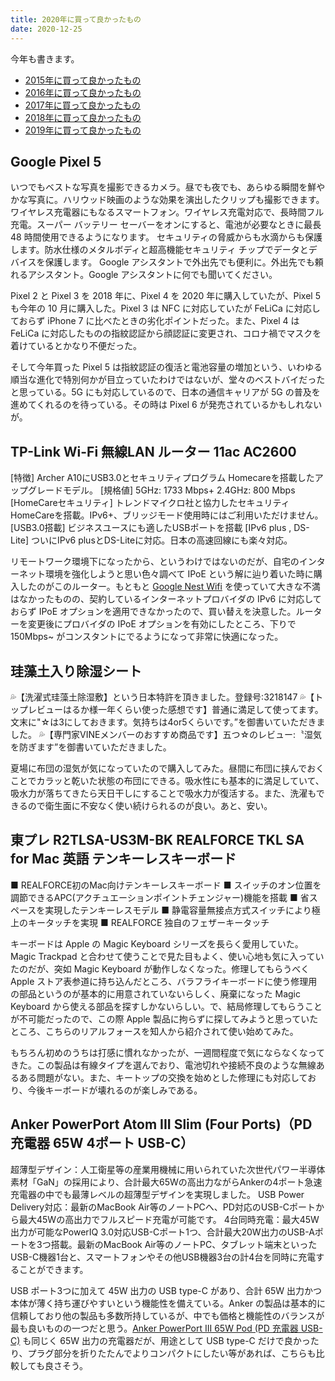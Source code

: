 ```yaml
---
title: 2020年に買って良かったもの
date: 2020-12-25
---
```


今年も書きます。

- [2015年に買って良かったもの](/posts/2015/bought-in-2015.html)
- [2016年に買って良かったもの](/posts/2016/bought-in-2016.html)
- [2017年に買って良かったもの](/posts/2017/bought-in-2017.html)
- [2018年に買って良かったもの](/posts/2018/bought-in-2018.html)
- [2019年に買って良かったもの](/posts/2019/bought-in-2019.html)

## Google Pixel 5

<affiliate-link 
  src="https://lh3.googleusercontent.com/4bmX_uvFEkvjpmbFkZDmHT2kp29DfuEceagM1JbmPkw9QN8aSqaN9FRidyTwx2FWl44_BHYCMSm-j__MIlAt"
  href="https://store.google.com/jp/product/pixel_5"
  title="Google Pixel 5 Google がお届けする究極の5G 対応スマートフォン">
  いつでもベストな写真を撮影できるカメラ。昼でも夜でも、あらゆる瞬間を鮮やかな写真に。ハリウッド映画のような効果を演出したクリップも撮影できます。
  ワイヤレス充電器にもなるスマートフォン。ワイヤレス充電対応で、長時間フル充電。スーパー バッテリー セーバーをオンにすると、電池が必要なときに最長 48 時間使用できるようになります。
  セキュリティの脅威からも水滴からも保護します。防水仕様のメタルボディと超高機能セキュリティ チップでデータとデバイスを保護します。
  Google アシスタントで外出先でも便利に。外出先でも頼れるアシスタント。Google アシスタントに何でも聞いてください。
</affiliate-link>

Pixel 2 と Pixel 3 を 2018 年に、Pixel 4 を 2020 年に購入していたが、Pixel 5 も今年の 10 月に購入した。Pixel 3 は NFC に対応していたが FeLiCa に対応しておらず iPhone 7 に比べたときの劣化ポイントだった。また、Pixel 4 は FeLiCa に対応したものの指紋認証から顔認証に変更され、コロナ禍でマスクを着けているとかなり不便だった。

そして今年買った Pixel 5 は指紋認証の復活と電池容量の増加という、いわゆる順当な進化で特別何かが目立っていたわけではないが、堂々のベストバイだったと思っている。5G にも対応しているので、日本の通信キャリアが 5G の普及を進めてくれるのを待っている。その時は Pixel 6 が発売されているかもしれないが。

## TP-Link Wi-Fi 無線LAN ルーター 11ac AC2600

<affiliate-link 
  src="https://images-na.ssl-images-amazon.com/images/I/51ZDHfOjzCL._AC_SL1000_.jpg"
  href="https://www.amazon.co.jp/dp/B07JHBBW9H/"
  tag="1000ch-22"
  title="TP-Link Wi-Fi 無線LAN ルーター 11ac AC2600 1733 + 800 Mbps MU-MIMO">
  [特徴] Archer A10にUSB3.0とセキュリティプログラム Homecareを搭載したアップグレードモデル。
  [規格値] 5GHz: 1733 Mbps+ 2.4GHz: 800 Mbps
  [HomeCareセキュリティ] トレンドマイクロ社と協力したセキュリティHomeCareを搭載。IPv6+、ブリッジモード使用時にはご利用いただけません。
  [USB3.0搭載] ビジネスユースにも適したUSBポートを搭載 [IPv6 plus , DS-Lite] ついにIPv6 plusとDS-Liteに対応。日本の高速回線にも楽々対応。
</affiliate-link>

リモートワーク環境下になったから、というわけではないのだが、自宅のインターネット環境を強化しようと思い色々調べて IPoE という解に辿り着いた時に購入したのがこのルーター。もともと [Google Nest Wifi](https://store.google.com/jp/product/nest_wifi) を使っていて大きな不満はなかったものの、契約しているインターネットプロバイダの IPv6 に対応しておらず IPoE オプションを適用できなかったので、買い替えを決意した。ルーターを変更後にプロバイダの IPoE オプションを有効にしたところ、下りで 150Mbps~ がコンスタントにでるようになって非常に快適になった。

## 珪藻土入り除湿シート

<affiliate-link 
  src="https://images-na.ssl-images-amazon.com/images/I/81NE918K8sL._AC_SL1500_.jpg"
  href="https://www.amazon.co.jp/dp/B085RXKFHS/"
  tag="1000ch-22"
  title="【日本特許品】珪藻土入り除湿シート">
  💦【洗濯式珪藻土除湿敷】という日本特許を頂きました。登録号:3218147 💦【トップレビューはるか様一年くらい使った感想です】普通に満足して使ってます。文末に"☆は3にしておきます。気持ちは4or5くらいです。”を御書いていただきました。
  💦【専門家VINEメンバーのおすすめ商品です】五つ☆のレビュー:〝湿気を防ぎます”を御書いていただきました。
</affiliate-link>

夏場に布団の湿気が気になっていたので購入してみた。昼間に布団に挟んでおくことでカラッと乾いた状態の布団にできる。吸水性にも基本的に満足していて、吸水力が落ちてきたら天日干しにすることで吸水力が復活する。また、洗濯もできるので衛生面に不安なく使い続けられるのが良い。あと、安い。

## 東プレ R2TLSA-US3M-BK REALFORCE TKL SA for Mac 英語 テンキーレスキーボード

<affiliate-link 
  src="https://images-na.ssl-images-amazon.com/images/I/612S13Lvt3L._AC_SL1500_.jpg"
  href="https://www.amazon.co.jp/dp/B084KLJ6VJ/"
  tag="1000ch-22"
  title="東プレ R2TLSA-US3M-BK REALFORCE TKL SA for Mac 英語 テンキーレスキーボード">
■ REALFORCE初のMac向けテンキーレスキーボード
■ スイッチのオン位置を調節できるAPC(アクチュエーションポイントチェンジャー)機能を搭載
■ 省スペースを実現したテンキーレスモデル
■ 静電容量無接点方式スイッチにより極上のキータッチを実現
■ REALFORCE 独自のフェザーキータッチ
</affiliate-link>

キーボードは Apple の Magic Keyboard シリーズを長らく愛用していた。Magic Trackpad と合わせて使うことで見た目もよく、使い心地も気に入っていたのだが、突如 Magic Keyboard が動作しなくなった。修理してもらうべく Apple ストア表参道に持ち込んだところ、バラフライキーボードに使う修理用の部品というのが基本的に用意されていないらしく、廃棄になった Magic Keyboard から使える部品を探すしかないらしい。で、結局修理してもらうことが不可能だったので、この際 Apple 製品に拘らずに探してみようと思っていたところ、こちらのリアルフォースを知人から紹介されて使い始めてみた。

もちろん初めのうちは打感に慣れなかったが、一週間程度で気にならなくなってきた。この製品は有線タイプを選んでおり、電池切れや接続不良のような無線あるある問題がない。また、キートップの交換を始めとした修理にも対応しており、今後キーボードが壊れるのが楽しみである。

## Anker PowerPort Atom III Slim (Four Ports)（PD 充電器 65W 4ポート USB-C）

<affiliate-link 
  src="https://images-na.ssl-images-amazon.com/images/I/71ptZHL4uyL._AC_SL1500_.jpg"
  href="https://www.amazon.co.jp/dp/B07ZNFR6BF/"
  tag="1000ch-22"
  title="Anker PowerPort Atom III Slim (Four Ports)（PD 充電器 65W 4ポート USB-C）">
超薄型デザイン：人工衛星等の産業用機械に用いられていた次世代パワー半導体素材「GaN」の採用により、合計最大65Wの高出力ながらAnkerの4ポート急速充電器の中でも最薄レベルの超薄型デザインを実現しました。
USB Power Delivery対応：最新のMacBook Air等のノートPCへ、PD対応のUSB-Cポートから最大45Wの高出力でフルスピード充電が可能です。
4台同時充電：最大45W出力が可能なPowerIQ 3.0対応USB-Cポート1つ、合計最大20W出力のUSB-Aポートを3つ搭載。最新のMacBook Air等のノートPC、タブレット端末といったUSB-C機器1台と、スマートフォンやその他USB機器3台の計4台を同時に充電することができます。
</affiliate-link>

USB ポート3つに加えて 45W 出力の USB type-C があり、合計 65W 出力かつ本体が薄く持ち運びやすいという機能性を備えている。Anker の製品は基本的に信頼しており他の製品も多数所持しているが、中でも価格と機能性のバランスが最も良いものの一つだと思う。[Anker PowerPort III 65W Pod (PD 充電器 USB-C)](https://www.amazon.co.jp/dp/B088R6SV4Z/?1000ch-22) も同じく 65W 出力の充電器だが、用途として USB type-C だけで良かったり、プラグ部分を折りたたんでよりコンパクトにしたい等があれば、こちらも比較しても良さそう。
